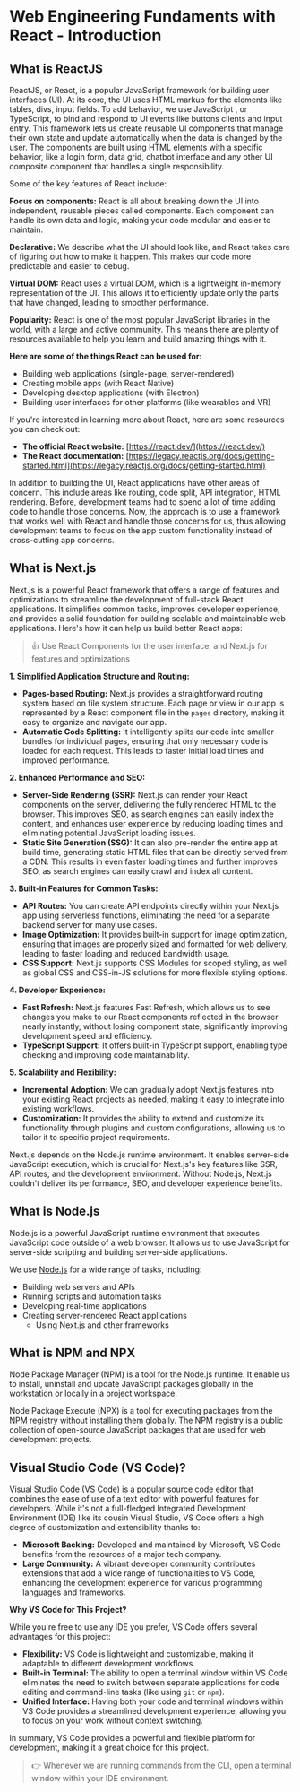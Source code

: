 # Web Engineering Fundaments with React - Introduction

## What is ReactJS

ReactJS, or React, is a popular JavaScript framework for building user interfaces (UI). At its core, the UI uses HTML markup for the elements like tables, divs, input fields. To add behavior, we use JavaScript , or TypeScript, to bind and respond to UI events like buttons clients and input entry. This framework lets us create reusable UI components that manage their own state and update automatically when the data is changed by the user. The components are built using HTML elements with a specific behavior, like a login form, data grid, chatbot interface and any other UI composite component that handles a single responsibility.

Some of the key features of React include:

**Focus on components:** React is all about breaking down the UI into independent, reusable pieces called components. Each component can handle its own data and logic, making your code modular and easier to maintain.

**Declarative:** We describe what the UI should look like, and React takes care of figuring out how to make it happen. This makes our code more predictable and easier to debug.

**Virtual DOM:** React uses a virtual DOM, which is a lightweight in-memory representation of the UI. This allows it to efficiently update only the parts that have changed, leading to smoother performance.

**Popularity:** React is one of the most popular JavaScript libraries in the world, with a large and active community. This means there are plenty of resources available to help you learn and build amazing things with it.

**Here are some of the things React can be used for:**

- Building web applications (single-page, server-rendered)
- Creating mobile apps (with React Native)
- Developing desktop applications (with Electron)
- Building user interfaces for other platforms (like wearables and VR)

If you're interested in learning more about React, here are some resources you can check out:

- **The official React website:** [https://react.dev/](https://react.dev/)
- **The React documentation:** [https://legacy.reactjs.org/docs/getting-started.html](https://legacy.reactjs.org/docs/getting-started.html)

In addition to building the UI, React applications have other areas of concern. This include areas like routing, code split, API integration, HTML rendering. Before, development teams had to spend a lot of time adding code to handle those concerns. Now, the approach is to use a framework that works well with React and handle those concerns for us, thus allowing development teams to focus on the app custom functionality instead of cross-cutting app concerns.

## What is Next.js

 Next.js is a powerful React framework that offers a range of features and optimizations to streamline the development of full-stack React applications. It simplifies common tasks, improves developer experience, and provides a solid foundation for building scalable and maintainable web applications. Here's how it can help us build better React apps:

> &#128077; Use React Components for the user interface, and Next.js for features and optimizations

**1. Simplified Application Structure and Routing:**

- **Pages-based Routing:** Next.js provides a straightforward routing system based on file system structure. Each page or view in our app is represented by a React component file in the `pages` directory, making it easy to organize and navigate our app.
- **Automatic Code Splitting:** It intelligently splits our code into smaller bundles for individual pages, ensuring that only necessary code is loaded for each request. This leads to faster initial load times and improved performance.

**2. Enhanced Performance and SEO:**

- **Server-Side Rendering (SSR):** Next.js can render your React components on the server, delivering the fully rendered HTML to the browser. This improves SEO, as search engines can easily index the content, and enhances user experience by reducing loading times and eliminating potential JavaScript loading issues.
- **Static Site Generation (SSG):** It can also pre-render the entire app at build time, generating static HTML files that can be directly served from a CDN. This results in even faster loading times and further improves SEO, as search engines can easily crawl and index all content.

**3. Built-in Features for Common Tasks:**

- **API Routes:** You can create API endpoints directly within your Next.js app using serverless functions, eliminating the need for a separate backend server for many use cases.
- **Image Optimization:** It provides built-in support for image optimization, ensuring that images are properly sized and formatted for web delivery, leading to faster loading and reduced bandwidth usage.
- **CSS Support:** Next.js supports CSS Modules for scoped styling, as well as global CSS and CSS-in-JS solutions for more flexible styling options.

**4. Developer Experience:**

- **Fast Refresh:** Next.js features Fast Refresh, which allows us to see changes you make to our React components reflected in the browser nearly instantly, without losing component state, significantly improving development speed and efficiency.
- **TypeScript Support:** It offers built-in TypeScript support, enabling type checking and improving code maintainability.

**5. Scalability and Flexibility:**

- **Incremental Adoption:** We can gradually adopt Next.js features into your existing React projects as needed, making it easy to integrate into existing workflows.
- **Customization:** It provides the ability to extend and customize its functionality through plugins and custom configurations, allowing us to tailor it to specific project requirements.

Next.js depends on the Node.js runtime environment. It enables server-side JavaScript execution, which is crucial for Next.js's key features like SSR, API routes, and the development environment. Without Node.js, Next.js couldn't deliver its performance, SEO, and developer experience benefits.

## What is Node.js

Node.js is a powerful JavaScript runtime environment that executes JavaScript code outside of a web browser. It allows us to use JavaScript for server-side scripting and building server-side applications.

We use [Node.js](https://nodejs.org/en) for a wide range of tasks, including:

- Building web servers and APIs
- Running scripts and automation tasks
- Developing real-time applications
- Creating server-rendered React applications 
  - Using Next.js and other frameworks

## What is NPM and NPX

Node Package Manager (NPM) is a tool for the Node.js runtime. It enable us to install, uninstall and update JavaScript packages globally in the workstation or locally in a project workspace. 

Node Package Execute (NPX) is a tool for executing packages from the NPM registry without installing them globally. The NPM registry is a public collection of open-source JavaScript packages that are used for web development projects.

## Visual Studio Code (VS Code)?

Visual Studio Code (VS Code) is a popular source code editor that combines the ease of use of a text editor with powerful features for developers. While it's not a full-fledged Integrated Development Environment (IDE) like its cousin Visual Studio, VS Code offers a high degree of customization and extensibility thanks to:

* **Microsoft Backing:** Developed and maintained by Microsoft, VS Code benefits from the resources of a major tech company.
* **Large Community:** A vibrant developer community contributes extensions that add a wide range of functionalities to VS Code, enhancing the development experience for various programming languages and frameworks.

**Why VS Code for This Project?**

While you're free to use any IDE you prefer, VS Code offers several advantages for this project:

* **Flexibility:**  VS Code is lightweight and customizable, making it adaptable to different development workflows.
* **Built-in Terminal:**  The ability to open a terminal window within VS Code eliminates the need to switch between separate applications for code editing and command-line tasks (like using `git` or `npm`).
* **Unified Interface:**  Having both your code and terminal windows within VS Code provides a streamlined development experience, allowing you to focus on your work without context switching.

In summary, VS Code provides a powerful and flexible platform for development, making it a great choice for this project.

> &#128073; Whenever we are running commands from the CLI, open a terminal window within your IDE environment. 

